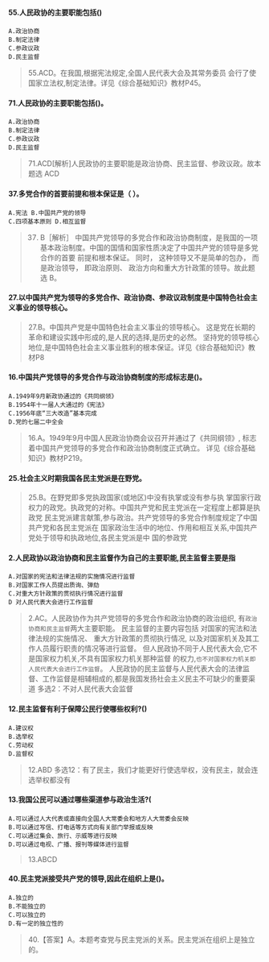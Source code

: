 #### 55.人民政协的主要职能包括()
    A.政治协商
    B.制定法律
    C.参政议政
    D.民主监督
>   55.ACD。在我国,根据宪法规定,全国人民代表大会及其常务委员
    会行了使国家立法权,制定法律。详见《综合基础知识》教材P45。
    
#### 71.人民政协的主要职能包括()。
    A.政治协商
    B.制定法律
    C.参政议政
    D.民主监督
>   71.ACD[解析]人民政协的主要职能是政治协商、民主监督、参政议政。故本题选
    ACD

#### 37.多党合作的首要前提和根本保证是（ ）。
    A.宪法 B.中国共产党的领导
    C.四项基本原则 D.相互监督
>   37. B［解析］ 中国共产党领导的多党合作和政治协商制度，是我国的一项
    基本政治制度。中国的国情和国家性质决定了中国共产党的领导是多党合作的首要
    前提和根本保证。 同时， 这种领导又不是简单的包办， 而是政治领导， 即政治原则、
    政治方向和重大方针政策的领导。故此题选 B。

#### 27.以中国共产党为领导的多党合作、政治协商、参政议政制度是中国特色社会主义事业的领导核心。
>   27.B。中国共产党是中国特色社会主义事业的领导核心。
这是党在长期的革命和建设实践中形成的,是人民的选择,是历史的必然。
坚持党的领导核心地位,是中国特色社会主义事业胜利的根本保证。详见《综合基础知识》教材P8
    
#### 16.中国共产党领导的多党合作与政治协商制度的形成标志是()。
    A.1949年9月新政协通过的《共同纲领》
    B.1954年十一届人大通过的《宪法》
    C.1956年底“三大改造”基本完成
    D.党的七届二中全会
>   16.A。1949年9月中国人民政治协商会议召开并通过了《共同纲领》,
标志着中国共产党领导的多党合作和政治协商制度正式确立。
    详见《综合基础知识》教材P219。

#### 25.社会主义时期我国各民主党派是在野党。
>   25.B。在野党即多党执政国家(或地区)中没有执掌或没有参与执
 掌国家行政权力的政党。执政党的对称。中国共产党和民主党派在一定程度上都算是执政党
 民主党派建言献策,参与政治。共产党领导的多党合作制度规定了中国共产党和各民主党派在
 国家政治生活中的地位、作用和相互关系,中国共产党处于领导和执政地位,各民主党派是中
 国的参政党

#### 2.人民政协以政治协商和民主监督作为自己的主要职能,民主监督主要是指
    A.对国家的宪法和法律法规的实施情况进行监督
    B.对国家工作人员提出质询、弹劾
    C.对重大方针政策的贯彻执行情况进行监督
    D 对人民代表大会进行工作监督
>   2.AC。人民政协作为共产党领导的多党合作和政治协商的政治组织,
    有`政治协商和民主监督`两大主要职能。
    民主监督的主要内容包括
        对国家的宪法和法律法规的实施情况、
        重大方针政策的贯彻执行情况,
        以及对国家机关及其工作人员履行职责的情况等进行监督。
        但人民政协不同于人民代表大会,它不是国家权力机关,不具有国家权力机关那种监督
    的权力,`也不对国家权力机关即人民代表大会进行工作监督`。
    人民政协的民主监督与人民代表大会的法律监督、工作监督是相辅相成的,都是我国发扬社会主义民主不可缺少的重要渠道
>   多选2：不对人民代表大会监督

#### 12.民主监督有利于保障公民行使哪些权利?()
    A.建议权
    B.选举权
    C.劳动权
    D.监督权
>   12.ABD
多选12：有了民主，我们才能更好行使选举权，没有民主，就会连选举权都没有

#### 13.我国公民可以通过哪些渠道参与政治生活?(
    A.可以通过人大代表或直接向全国人大常委会和地方人大常委会反映
    B.可以通过写信、打电话等方式向有关部门举报或反映
    C.可以通过集会、旅行、示威等进行反映
    D.可以通过电视、广播、报刊等媒体进行监督
>   13.ABCD

#### 40.民主党派接受共产党的领导,因此在组织上是()。
    A.独立的
    B.不能独立的
    C.可以独立的
    D.有一定的独立性的
>   40.【答案】A。本题考查党与民主党派的关系。民主党派在组织上是独立的。










































    
